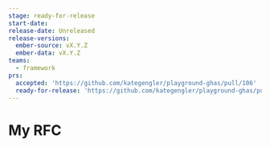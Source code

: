 ```yaml
---
stage: ready-for-release
start-date:
release-date: Unreleased
release-versions:
  ember-source: vX.Y.Z
  ember-data: vX.Y.Z
teams:
  - framework
prs:
  accepted: 'https://github.com/kategengler/playground-ghas/pull/106'
  ready-for-release: 'https://github.com/kategengler/playground-ghas/pull/107'
---
```

# My RFC
